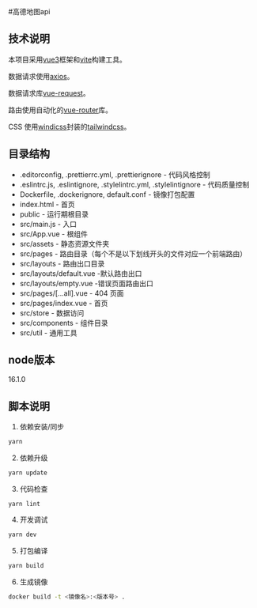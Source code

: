 #高德地图api

## 技术说明

本项目采用[vue3](https://v3.cn.vuejs.org/)框架和[vite](https://vitejs.dev/)构建工具。

数据请求使用[axios](http://www.axios-js.com/)。

数据请求库[vue-request](https://www.attojs.com/)。

路由使用自动化的[vue-router](https://router.vuejs.org/)库。

CSS 使用[windicss](https://windicss.org/)封装的[tailwindcss](https://www.tailwindcss.cn/)。




## 目录结构

- .editorconfig, .prettierrc.yml, .prettierignore - 代码风格控制
- .eslintrc.js, .eslintignore, .stylelintrc.yml, .stylelintignore - 代码质量控制
- Dockerfile, .dockerignore, default.conf - 镜像打包配置
- index.html - 首页
- public - 运行期根目录
- src/main.js - 入口
- src/App.vue - 根组件
- src/assets - 静态资源文件夹
- src/pages - 路由目录（每个不是以下划线开头的文件对应一个前端路由）
- src/layouts - 路由出口目录
- src/layouts/default.vue -默认路由出口 
- src/layouts/empty.vue -错误页面路由出口 
- src/pages/[...all].vue - 404 页面
- src/pages/index.vue - 首页
- src/store - 数据访问
- src/components - 组件目录
- src/util - 通用工具
## node版本
16.1.0

## 脚本说明

1. 依赖安装/同步

```sh
yarn
```

2. 依赖升级

```sh
yarn update
```

3. 代码检查

```
yarn lint
```

4. 开发调试

```sh
yarn dev
```

5. 打包编译

```sh
yarn build
```

6. 生成镜像

```sh
docker build -t <镜像名>:<版本号> .
```
